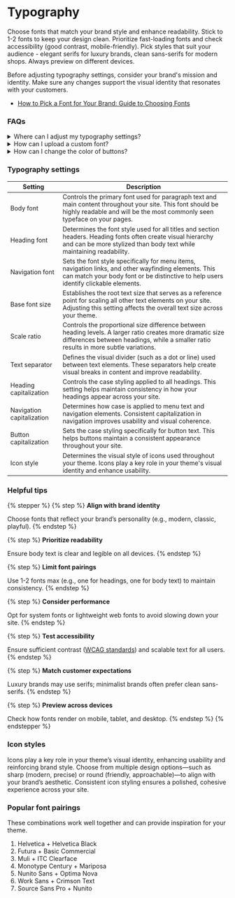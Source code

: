 # Typography

Choose fonts that match your brand style and enhance readability. Stick to 1-2 fonts to keep your design clean. Prioritize fast-loading fonts and check accessibility (good contrast, mobile-friendly). Pick styles that suit your audience - elegant serifs for luxury brands, clean sans-serifs for modern shops. Always preview on different devices.

Before adjusting typography settings, consider your brand's mission and identity. Make sure any changes support the visual identity that resonates with your customers.

* [How to Pick a Font for Your Brand: Guide to Choosing Fonts](https://www.masterclass.com/articles/how-to-pick-a-font)



### FAQs

<details>

<summary>Where can I adjust my typography settings? </summary>

Typography settings can be adjusted within the 'Theme settings' tab within your theme editor. Select the 'Typography' tab.

<figure><img src="../../.gitbook/assets/image (1) (1).png" alt=""><figcaption></figcaption></figure>

</details>

<details>

<summary>How can I upload a custom font?</summary>

[https://help.brickspacelab.com/use-a-custom-font#installing-a-custom-font](https://help.brickspacelab.com/use-a-custom-font#installing-a-custom-font)

</details>

<details>

<summary>How can I change the color of buttons?</summary>

[http://help.brickspacelab.com/developer-guides/advanced-customizations#change-the-color-of-a-button](http://help.brickspacelab.com/developer-guides/advanced-customizations#change-the-color-of-a-button)

</details>



### Typography settings

| Setting                   | Description                                                                                                                                                                                        |
| ------------------------- | -------------------------------------------------------------------------------------------------------------------------------------------------------------------------------------------------- |
| Body font                 | Controls the primary font used for paragraph text and main content throughout your site. This font should be highly readable and will be the most commonly seen typeface on your pages.            |
| Heading font              | Determines the font style used for all titles and section headers. Heading fonts often create visual hierarchy and can be more stylized than body text while maintaining readability.              |
| Navigation font           | Sets the font style specifically for menu items, navigation links, and other wayfinding elements. This can match your body font or be distinctive to help users identify clickable elements.       |
| Base font size            | Establishes the root text size that serves as a reference point for scaling all other text elements on your site. Adjusting this setting affects the overall text size across your theme.          |
| Scale ratio               | Controls the proportional size difference between heading levels. A larger ratio creates more dramatic size differences between headings, while a smaller ratio results in more subtle variations. |
| Text separator            | Defines the visual divider (such as a dot or line) used between text elements. These separators help create visual breaks in content and improve readability.                                      |
| Heading capitalization    | Controls the case styling applied to all headings. This setting helps maintain consistency in how your headings appear across your site.                                                           |
| Navigation capitalization | Determines how case is applied to menu text and navigation elements. Consistent capitalization in navigation improves usability and visual coherence.                                              |
| Button capitalization     | Sets the case styling specifically for button text. This helps buttons maintain a consistent appearance throughout your site.                                                                      |
| Icon style                | Determines the visual style of icons used throughout your theme. Icons play a key role in your theme's visual identity and enhance usability.                                                      |

### Helpful tips

{% stepper %}
{% step %}
**Align with brand identity**

&#x20;Choose fonts that reflect your brand’s personality (e.g., modern, classic, playful).
{% endstep %}

{% step %}
**Prioritize readability**

&#x20;Ensure body text is clear and legible on all devices.
{% endstep %}

{% step %}
**Limit font pairings**

Use 1-2 fonts max (e.g., one for headings, one for body text) to maintain consistency.
{% endstep %}

{% step %}
**Consider performance**

Opt for system fonts or lightweight web fonts to avoid slowing down your site.
{% endstep %}

{% step %}
**Test accessibility**

Ensure sufficient contrast ([WCAG standards](https://www.audioeye.com/lp/wcag-web-compliance/?utm_adgroup=WCAG-Test\&utm_source=google\&utm_medium=paidsearch\&utm_campaign=Generic-WCAG-Testing-Free-Site-Scan-97F\&utm_term=wcag%20test\&utm_content=\&hsa_acc=3628656526\&hsa_cam=20558467141\&hsa_grp=155189112404\&hsa_ad=722995104867\&hsa_src=g\&hsa_tgt=kwd-302642280442\&hsa_kw=wcag%20test\&hsa_mt=b\&hsa_net=adwords\&hsa_ver=3\&gad_source=1\&gad_campaignid=20558467141\&gbraid=0AAAAADkp9oAgY5lRKh-HbY7WjakyD4D85\&gclid=CjwKCAjwuIbBBhBvEiwAsNypvaAlnponeQImSyNHeCo8LU7djysPFF178lEcq1pkApDXR_YytunKmRoCnfMQAvD_BwE)) and scalable text for all users.
{% endstep %}

{% step %}
**Match customer expectations**

Luxury brands may use serifs; minimalist brands often prefer clean sans-serifs.
{% endstep %}

{% step %}
**Preview across devices**

Check how fonts render on mobile, tablet, and desktop.
{% endstep %}
{% endstepper %}

### Icon styles

Icons play a key role in your theme’s visual identity, enhancing usability and reinforcing brand style. Choose from multiple design options—such as sharp (modern, precise) or round (friendly, approachable)—to align with your brand’s aesthetic. Consistent icon styling ensures a polished, cohesive experience across your site.

### Popular font pairings

These combinations work well together and can provide inspiration for your theme.

1. Helvetica + Helvetica Black
2. Futura + Basic Commercial
3. Muli + ITC Clearface
4. Monotype Century + Mariposa
5. Nunito Sans + Optima Nova
6. Work Sans + Crimson Text
7. Source Sans Pro + Nunito
